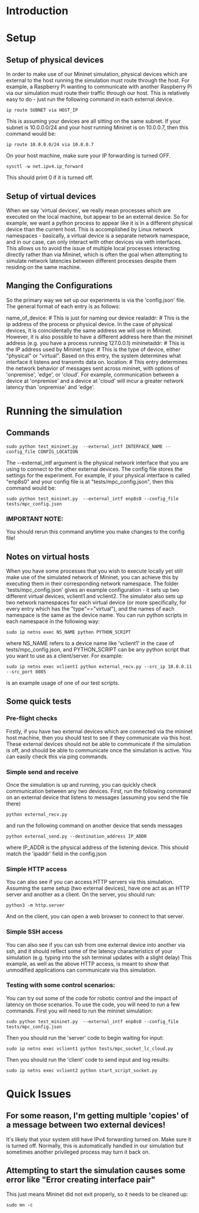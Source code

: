 
# Introduction


# Setup

## Setup of physical devices

In order to make use of our Mininet simulation, physical devices which are external to the host running the simulation must route through the host.
For example, a Raspberry Pi wanting to communicate with another Raspberry Pi via our simulation must route their traffic through our host.  This is relatively easy to do - just run the following command in each external device.
```
ip route SUBNET via HOST_IP
```
This is assuming your devices are all sitting on the same subnet.  If your subnet is 10.0.0.0/24 and your host running Mininet is on 10.0.0.7, then this command would be:
```
ip route 10.0.0.0/24 via 10.0.0.7
```

On your host machine, make sure your IP forwarding is turned OFF.
```
sysctl -w net.ipv4.ip_forward 
```
This should print 0 if it is turned off.

## Setup of virtual devices

When we say 'virtual devices', we really mean processes which are executed on the local machine, but appear to be an external device.  So for example, we want a python process to appear like it is in a different physical device than the current host.  This is accomplished by Linux network namespaces - basically, a virtual device is a separate network namespace, and in our case, can only interact with other devices via veth interfaces.  This allows us to avoid the issue of multiple local processes interacting directly rather than via Mininet, which is often the goal when attempting to simulate network latencies between different processes despite them residing on the same machine.

## Manging the Configurations

So the primary way we set up our experiments is via the 'config.json' file.
The general format of each entry is as follows:

name_of_device:     # This is just for naming our device
    realaddr:         # This is the ip address of the process or physical device.  In the case of physical devices, it is coincidentally the same address we will use in Mininet.  However, it is also possible to have a different address here than the mininet address (e.g. you have a process running 127.0.0.1)
    mininetaddr:   # This is the IP address used by Mininet
    type:           # This is the type of device, either "physical" or "virtual".  Based on this entry, the system determines what interface it listens and transmits data on.
    location:       # This entry determines the network behavior of messages sent across mininet, with options of 'onpremise', 'edge', or 'cloud'.  For example, communication between a device at 'onpremise' and a device at 'cloud' will incur a greater network latency than 'onpremise' and 'edge'.

# Running the simulation

## Commands

```
sudo python test_mininet.py  --external_intf INTERFACE_NAME --config_file CONFIG_LOCATION
```
The --external_intf argument is the physical network interface that you are using to connect to the other external devices.  The config file stores the settings for the experiment.  For example, if your physical interface is called "enp8s0" and your config file is at "tests/mpc_config.json", then this command would be:
```
sudo python test_mininet.py  --external_intf enp8s0 --config_file tests/mpc_config.json
```

### IMPORTANT NOTE:
You should rerun this command anytime you make changes to the config file!


## Notes on virtual hosts

When you have some processes that you wish to execute locally yet still make use of the simulated network of Mininet, you can achieve this by executing them in their corresponding network namespace.  The folder 'tests/mpc_config.json' gives an example configuration - it sets up two different virtual devices, vclient1 and vclient2.  The simulator also sets up two network namespaces for each virtual device (or more specifically, for every entry which has the "type"=="virtual"), and the names of each namespace is the same as the device name.  You can run python scripts in each namespace in the following way:

```
sudo ip netns exec NS_NAME python PYTHON_SCRIPT
```
where NS_NAME refers to a device name like 'vclient1' in the case of tests/mpc_config.json, and PYTHON_SCRIPT can be any python script that you want to use as a client/server.  For example:
```
sudo ip netns exec vclient1 python external_recv.py --src_ip 10.0.0.11 --src_port 8085
```
is an example usage of one of our test scripts.


## Some quick tests

### Pre-flight checks
Firstly, if you have two external devices which are connected via the mininet host machine, then you should test to see if they communicate via this host.  These external devices should not be able to communicate if the simulation is off, and should be able to communicate once the simulation is active.  You can easily check this via ping commands.

### Simple send and receive

Once the simulation is up and running, you can quickly check communication between any two devices. First, run the following command on an external device that listens to messages (assuming you send the file there)
```
python external_recv.py
```
and run the following command on another device that sends messages
```
python external_send.py --destination_address IP_ADDR
```
where IP_ADDR is the physical address of the listening device.  This should match the 'ipaddr' field in the config.json

### Simple HTTP access

You can also see if you can access HTTP servers via this simulation.  Assuming the same setup (two external devices), have one act as an HTTP server and another as a client.  On the server, you should run:
```
python3 -m http.server
```
And on the client, you can open a web browser to connect to that server.

### Simple SSH access

You can also see if you can ssh from one external device into another via ssh, and it should reflect some of the latency characteristics of your simulation (e.g. typing into the ssh terminal updates with a slight delay) This example, as well as the above HTTP access, is meant to show that unmodified applications can communicate via this simulation. 

### Testing with some control scenarios:

You can try out some of the code for robotic control and the impact of latency on those scenarios.  To use the code, you will need to run a few commands.  First you will need to run the mininet simulation:
```
sudo python test_mininet.py  --external_intf enp8s0 --config_file tests/mpc_config.json
```
Then you should run the 'server' code to begin waiting for input:
```
sudo ip netns exec vclient1 python tests/mpc_socket_lc_cloud.py
```

Then you should run the 'client' code to send input and log results:
```
sudo ip netns exec vclient2 python start_script_socket.py
```






# Quick Issues

## For some reason, I'm getting multiple 'copies' of a message between two external devices!

It's likely that your system still have IPv4 forwarding turned on.  Make sure it is turned off.  Normally, this is automatically handled in our simulation but sometimes another privileged process may turn it back on.

## Attempting to start the simulation causes some error like "Error creating interface pair"

This just means Mininet did not exit properly, so it needs to be cleaned up:
```
sudo mn -c
```